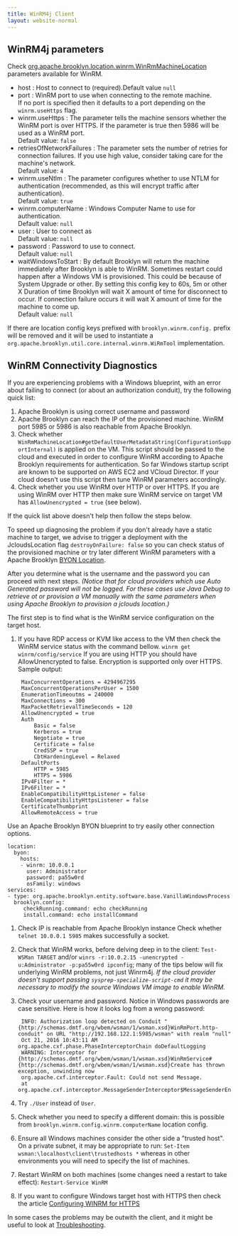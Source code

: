 ```yaml
---
title: WinRM4j Client
layout: website-normal
---
```


## WinRM4j parameters

Check [org.apache.brooklyn.location.winrm.WinRmMachineLocation](https://github.com/apache/brooklyn-server/blob/master/software/winrm/src/main/java/org/apache/brooklyn/location/winrm/WinRmMachineLocation.java#L82-L112)
parameters available for WinRM.

* host <String>: Host to connect to (required).Default value `null`
* port <Integer>: WinRM port to use when connecting to the remote machine.<br>
  If no port is specified then it defaults to a port depending on the `winrm.useHttps` flag.
* winrm.useHttps <Boolean>: The parameter tells the machine sensors whether the WinRM port is over HTTPS. If the parameter is true then 5986 will be used as a WinRM port.<br>
  Default value: `false`
* retriesOfNetworkFailures <Integer>: The parameter sets the number of retries for connection failures. If you use high value, consider taking care for the machine's network.<br>
  Default value: `4`
* winrm.useNtlm <Boolean>: The parameter configures whether to use NTLM for authentication (recommended, as this will encrypt traffic after authentication).<br>
  Default value: `true`
* winrm.computerName <String>: Windows Computer Name to use for authentication.<br>
  Default value: `null`
* user <String>: User to connect as<br>
  Default value: `null`
* password <String>: Password to use to connect.<br>
  Default value: `null`
* waitWindowsToStart <Duration>: By default Brooklyn will return the machine immediately after Brooklyn is able to WinRM. Sometimes restart could happen after a Windows VM is provisioned.
  This could be because of System Upgrade or other.
  By setting this config key to 60s, 5m or other X Duration of time Brooklyn will wait X amount of time for disconnect to occur.
  If connection failure occurs it will wait X amount of time for the machine to come up.<br>
  Default value: `null`

If there are location config keys prefixed with `brooklyn.winrm.config.` prefix will be removed
and it will be used to instantiate a `org.apache.brooklyn.util.core.internal.winrm.WiRmTool` implementation.

## WinRM Connectivity Diagnostics

If you are experiencing problems with a Windows blueprint,
with an error about failing to connect (or about an authorization conduit),
try the following quick list:

1. Apache Brooklyn is using correct username and password
1. Apache Brooklyn can reach the IP of the provisioned machine. WinRM port 5985 or 5986 is also reachable from Apache Brooklyn.
1. Check whether `WinRmMachineLocation#getDefaultUserMetadataString(ConfigurationSupportInternal)` is applied on the VM.
   This script should be passed to the cloud and executed in order to configure WinRM according to Apache Brooklyn requirements for authentication.
   So far Windows startup script are known to be supported on AWS EC2 and VCloud Director.
   If your cloud doesn't use this script then tune WinRM parameters accordingly.
1. Check whether you use WinRM over HTTP or over HTTPS. If you are using WinRM over HTTP then make sure WinRM service on target VM has `AllowUnencrypted = true` (see below).

If the quick list above doesn't help then follow the steps below.

To speed up diagnosing the problem if you don't already have a static machine to target,
we advise to trigger a deployment with the JcloudsLocation flag `destroyOnFailure: false` so you can check status of the provisioned machine
or try later different WinRM parameters with a Apache Brooklyn [BYON Location](../../locations/index.html#byon).

After you determine what is the username and the password you can proceed with next steps.
*(Notice that for cloud providers which use Auto Generated password will not be logged.
For these cases use Java Debug to retrieve ot or provision a VM manually with the same parameters when using Apache Brooklyn to provision a jclouds location.)*

The first step is to find what is the WinRM service configuration on the target host.

1. If you have RDP access or KVM like access to the VM then check the WinRM service status with the command bellow.
   `winrm get winrm/config/service`
   If you are using HTTP you should have AllowUnencrypted to false.
   Encryption is supported only over HTTPS.
   Sample output:

        MaxConcurrentOperations = 4294967295
        MaxConcurrentOperationsPerUser = 1500
        EnumerationTimeoutms = 240000
        MaxConnections = 300
        MaxPacketRetrievalTimeSeconds = 120
        AllowUnencrypted = true
        Auth
            Basic = false
            Kerberos = true
            Negotiate = true
            Certificate = false
            CredSSP = true
            CbtHardeningLevel = Relaxed
        DefaultPorts
            HTTP = 5985
            HTTPS = 5986
        IPv4Filter = *
        IPv6Filter = *
        EnableCompatibilityHttpListener = false
        EnableCompatibilityHttpsListener = false
        CertificateThumbprint
        AllowRemoteAccess = true

Use an Apache Brooklyn BYON blueprint to try easily other connection options.

    location:
      byon:
        hosts:
        - winrm: 10.0.0.1
          user: Administrator
          password: pa55w0rd
          osFamily: windows
    services:
    - type: org.apache.brooklyn.entity.software.base.VanillaWindowsProcess
      brooklyn.config:
         checkRunning.command: echo checkRunning
         install.command: echo installCommand

1. Check IP is reachable from Apache Brooklyn instance
   Check whether `telnet 10.0.0.1 5985` makes successfully a socket.
1. Check that WinRM works, before delving deep in to the client: `Test-WSMan TARGET` and/or `winrs -r:10.0.2.15 -unencrypted -u:Administrator -p:pa55w0rd ipconfig`;
   many of the tips below will fix underlying WinRM problems, not just Winrm4j.
   *If the cloud provider doesn't support passing `sysprep-specialize-script-cmd` it may be necessary to modify the source Windows VM image to enable WinRM.* 
1. Check your username and password. Notice in Windows passwords are case sensitive.
   Here is how it looks log from a wrong password:

        INFO: Authorization loop detected on Conduit "{http://schemas.dmtf.org/wbem/wsman/1/wsman.xsd}WinRmPort.http-conduit" on URL "http://192.168.122.1:5985/wsman" with realm "null"
        Oct 21, 2016 10:43:11 AM org.apache.cxf.phase.PhaseInterceptorChain doDefaultLogging
        WARNING: Interceptor for {http://schemas.dmtf.org/wbem/wsman/1/wsman.xsd}WinRmService#{http://schemas.dmtf.org/wbem/wsman/1/wsman.xsd}Create has thrown exception, unwinding now
        org.apache.cxf.interceptor.Fault: Could not send Message.
        at org.apache.cxf.interceptor.MessageSenderInterceptor$MessageSenderEndingInterceptor.handleMessage(MessageSenderInterceptor.java:64)

1. Try `./User` instead of `User`.
1. Check whether you need to specify a different domain: this is possible from `brooklyn.winrm.config.winrm.computerName` location config.
1. Ensure all Windows machines consider the other side a "trusted host". On a private subnet, it may be appropriate to run: `Set-Item wsman:\localhost\client\trustedhosts *`
   whereas in other environments you will need to specify the list of machines.
1. Restart WinRM on both machines (some changes need a restart to take effect): `Restart-Service WinRM`
1. If you want to configure Windows target host with HTTPS then check the article [Configuring WINRM for HTTPS](https://support.microsoft.com/en-us/kb/2019527)

In some cases the problems may be outwith the client, and it might be useful to look at [Troubleshooting](troubleshooting.md).

